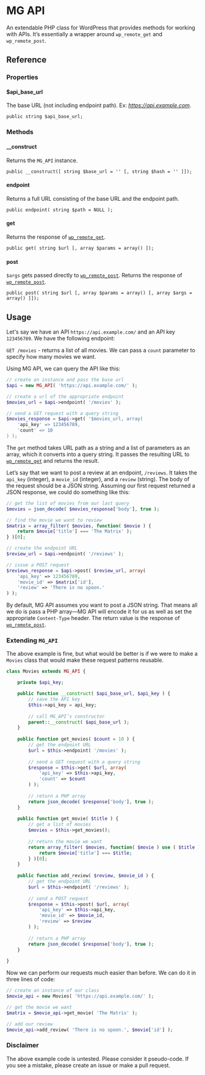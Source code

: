 # MG API

An extendable PHP class for WordPress that provides methods for working with APIs. It’s essentially a wrapper around `wp_remote_get` and `wp_remote_post`.

## Reference

### Properties

#### $api_base_url
The base URL (not including endpoint path). Ex: _<https://api.example.com>_.

```
public string $api_base_url;
```

### Methods

#### __construct
Returns the `MG_API` instance.

```
public __construct([ string $base_url = '' [, string $hash = '' ]]);
```

#### endpoint
Returns a full URL consisting of the base URL and the endpoint path.

```
public endpoint( string $path = NULL );
```

#### get
Returns the response of [`wp_remote_get`](https://developer.wordpress.org/reference/functions/wp_remote_get/).

```
public get( string $url [, array $params = array() ]);
```

#### post
`$args` gets passed directly to [`wp_remote_post`](https://developer.wordpress.org/reference/functions/wp_remote_post/). Returns the response of [`wp_remote_post`](https://developer.wordpress.org/reference/functions/wp_remote_post/).

```
public post( string $url [, array $params = array() [, array $args = array() ]]);
```

## Usage

Let's say we have an API `https://api.example.com/` and an API key `123456789`. We have the following endpoint:

`GET /movies` - returns a list of all movies. We can pass a `count` parameter to specify how many movies we want.

Using MG API, we can query the API like this:

```php
// create an instance and pass the base url
$api = new MG_API( 'https://api.example.com/' );

// create a url of the appropriate endpoint
$movies_url = $api->endpoint( '/movies' );

// send a GET request with a query string
$movies_response = $api->get( '$movies_url, array(
    'api_key' => 123456789,
    'count' => 10
) );
```

The `get` method takes URL path as a string and a list of parameters as an array, which it converts into a query string. It passes the resulting URL to [`wp_remote_get`](https://developer.wordpress.org/reference/functions/wp_remote_get/) and returns the result.

Let’s say that we want to post a review at an endpoint, `/reviews`. It takes the `api_key` (integer), a `movie_id` (integer), and a `review` (string). The body of the request should be a JSON string. Assuming our first request returned a JSON response, we could do something like this:

```php
// get the list of movies from our last query
$movies = json_decode( $movies_response['body'], true );

// find the movie we want to review
$matrix = array_filter( $movies, function( $movie ) {
    return $movie['title'] === 'The Matrix' );
} )[0];

// create the endpoint URL
$review_url = $api->endpoint( '/reviews' );

// issue a POST request
$reviews_response = $api->post( $review_url, array(
    'api_key' => 123456789,
    'movie_id' => $matrix['id'],
    'review' => 'There is no spoon.'
) );
```

By default, MG API assumes you want to post a JSON string. That means all we do is pass a PHP array—MG API will encode it for us as well as set the appropriate `Content-Type` header. The return value is the response of [`wp_remote_post`](https://developer.wordpress.org/reference/functions/wp_remote_post/).

### Extending `MG_API`

The above example is fine, but what would be better is if we were to make a `Movies` class that would make these request patterns reusable.

```php
class Movies extends MG_API {

    private $api_key;

    public function __construct( $api_base_url, $api_key ) {
        // save the API key
        $this->api_key = api_key;
        
        // call MG_API’s constructor
        parent::__construct( $api_base_url );
    }
    
    public function get_movies( $count = 10 ) {
        // get the endpoint URL
        $url = $this->endpoint( '/movies' );
        
        // send a GET request with a query string
        $response = $this->get( $url, array(
            'api_key' => $this->api_key,
            'count' => $count
        ) );
        
        // return a PHP array
        return json_decode( $response['body'], true );
    }
    
    public function get_movie( $title ) {
        // get a list of movies
        $movies = $this->get_movies();
        
        // return the movie we want
        return array_filter( $movies, function( $movie ) use ( $title ) {
            return $movie['title'] === $title;
        } )[0];
    }
    
    public function add_review( $review, $movie_id ) {
        // get the endpoint URL
        $url = $this->endpoint( '/reviews' );
        
        // send a POST request
        $response = $this->post( $url, array(
            'api_key' => $this->api_key,
            'movie_id' => $movie_id,
            'review' => $review
        ) );
        
        // return a PHP array
        return json_decode( $response['body'], true );
    }
    
}
```

Now we can perform our requests much easier than before. We can do it in three lines of code:

```php
// create an instance of our class
$movie_api = new Movies( 'https://api.example.com/' );

// get the movie we want
$matrix = $movie_api->get_movie( 'The Matrix' );

// add our review
$movie_api->add_review( 'There is no spoon.', $movie['id'] );
```

### Disclaimer

The above example code is untested. Please consider it pseudo-code. If you see a mistake, please create an issue or make a pull request.
